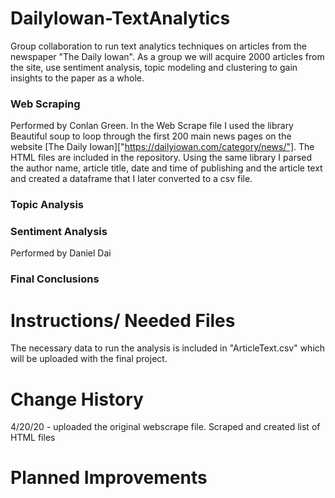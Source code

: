 # DailyIowan-TextAnalytics
Group collaboration to run text analytics techniques on articles from the newspaper "The Daily Iowan". As a group we will acquire 2000 articles from the site, use sentiment analysis, topic modeling and clustering to gain insights to the paper as a whole.

### Web Scraping
Performed by Conlan Green. In the Web Scrape file I used the library Beautiful soup to loop through the first 200 main news pages on the website [The Daily Iowan]["https://dailyiowan.com/category/news/"]. The HTML files are included in the repository. Using the same library I parsed the author name, article title, date and time of publishing and the article text and created a dataframe that I later converted to a csv file.

### Topic Analysis 

### Sentiment Analysis 
Performed by Daniel Dai

### Final Conclusions



# Instructions/ Needed Files
The necessary data to run the analysis is included in "ArticleText.csv" which will be uploaded with the final project. 


# Change History 

4/20/20 - uploaded the original webscrape file. Scraped and created list of HTML files

# Planned Improvements
